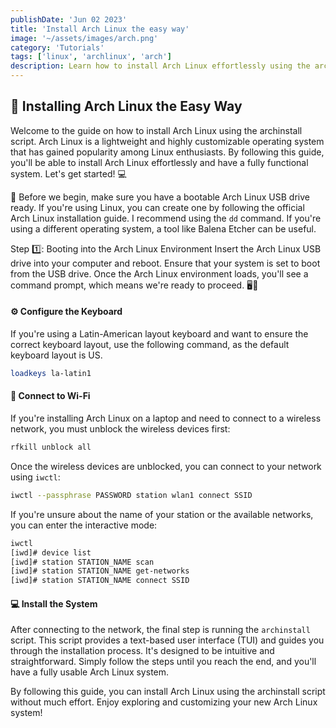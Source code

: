 ```yaml
---
publishDate: 'Jun 02 2023'
title: 'Install Arch Linux the easy way'
image: '~/assets/images/arch.png'
category: 'Tutorials'
tags: ['linux', 'archlinux', 'arch']
description: Learn how to install Arch Linux effortlessly using the archinstall script in this comprehensive tutorial. Arch Linux, known for its lightweight and customizable nature, has become increasingly popular among Linux enthusiasts. This guide provides step-by-step instructions to help you create a bootable Arch Linux USB drive, boot into the Arch Linux environment, configure the keyboard layout, connect to Wi-Fi, and finally, run the archinstall script for a hassle-free installation experience. Discover the simplicity and flexibility of Arch Linux as you set up a fully functional system. Enjoy exploring and customizing your new Arch Linux installation with ease.
---
```


## 🐧 Installing Arch Linux the Easy Way 

Welcome to the guide on how to install Arch Linux using the archinstall script. Arch Linux is a lightweight and highly customizable operating system that has gained popularity among Linux enthusiasts. By following this guide, you'll be able to install Arch Linux effortlessly and have a fully functional system. Let's get started! 💻

🚀 Before we begin, make sure you have a bootable Arch Linux USB drive ready. If you're using Linux, you can create one by following the official Arch Linux installation guide. I recommend using the `dd` command. If you're using a different operating system, a tool like Balena Etcher can be useful.

Step 1️⃣: Booting into the Arch Linux Environment
Insert the Arch Linux USB drive into your computer and reboot. Ensure that your system is set to boot from the USB drive. Once the Arch Linux environment loads, you'll see a command prompt, which means we're ready to proceed. 🖥️💨

#### ⚙️ Configure the Keyboard

If you're using a Latin-American layout keyboard and want to ensure the correct keyboard layout, use the following command, as the default keyboard layout is US.

```bash
loadkeys la-latin1
```

#### 🛜 Connect to Wi-Fi

If you're installing Arch Linux on a laptop and need to connect to a wireless network, you must unblock the wireless devices first:

```bash
rfkill unblock all
```

Once the wireless devices are unblocked, you can connect to your network using `iwctl`:

```bash
iwctl --passphrase PASSWORD station wlan1 connect SSID
```

If you're unsure about the name of your station or the available networks, you can enter the interactive mode:

```bash
iwctl
[iwd]# device list
[iwd]# station STATION_NAME scan
[iwd]# station STATION_NAME get-networks
[iwd]# station STATION_NAME connect SSID
```

#### 💻 Install the System

After connecting to the network, the final step is running the `archinstall` script. This script provides a text-based user interface (TUI) and guides you through the installation process. It's designed to be intuitive and straightforward. Simply follow the steps until you reach the end, and you'll have a fully usable Arch Linux system.

By following this guide, you can install Arch Linux using the archinstall script without much effort. Enjoy exploring and customizing your new Arch Linux system!



